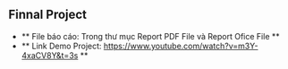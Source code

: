 Finnal Project 
---

* ** File báo cáo: Trong thư mục Report PDF File và Report Ofice File  **
* ** Link Demo Project: https://www.youtube.com/watch?v=m3Y-4xaCV8Y&t=3s **
